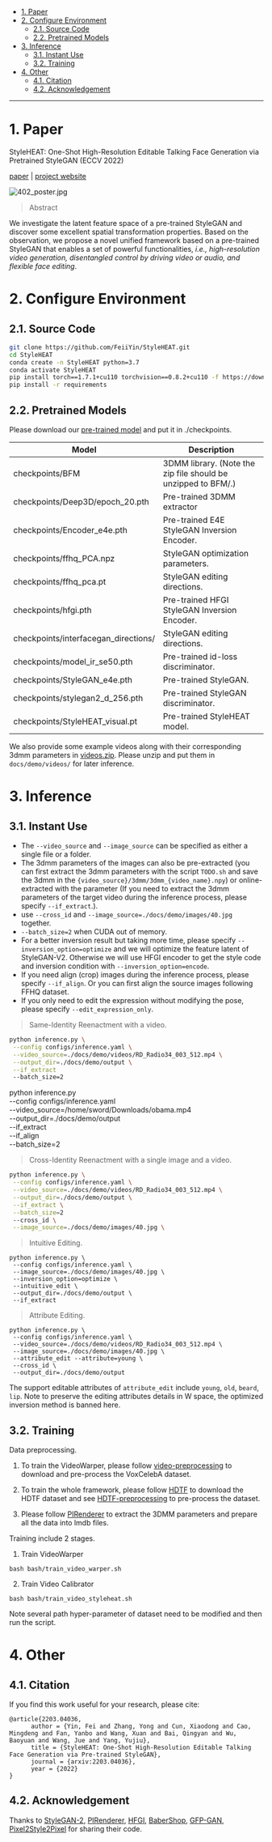 - [1. Paper](#1-paper)
- [2. Configure Environment](#2-configure-environment)
  - [2.1. Source Code](#21-source-code)
  - [2.2. Pretrained Models](#22-pretrained-models)
- [3. Inference](#3-inference)
  - [3.1. Instant Use](#31-instant-use)
  - [3.2. Training](#32-training)
- [4. Other](#4-other)
  - [4.1. Citation](#41-citation)
  - [4.2. Acknowledgement](#42-acknowledgement)

---
# 1. Paper

StyleHEAT: One-Shot High-Resolution Editable Talking Face Generation via Pretrained StyleGAN (ECCV 2022)

[paper](https://arxiv.org/pdf/2203.04036.pdf) | [project website](https://FeiiYin.github.io/StyleHEAT/)

  
![402_poster.jpg](/docs/images/402_poster.jpg)

 
> Abstract

We investigate the latent feature space of a pre-trained StyleGAN and discover some excellent spatial transformation properties. 
Based on the observation, we propose a novel unified framework based on a pre-trained StyleGAN that enables a set of powerful functionalities, 
*i.e.,* *high-resolution video generation, disentangled control by driving video or audio, and flexible face editing*. 

# 2. Configure Environment

## 2.1. Source Code
```bash
git clone https://github.com/FeiiYin/StyleHEAT.git
cd StyleHEAT
conda create -n StyleHEAT python=3.7
conda activate StyleHEAT
pip install torch==1.7.1+cu110 torchvision==0.8.2+cu110 -f https://download.pytorch.org/whl/torch_stable.html
pip install -r requirements
```


## 2.2. Pretrained Models

Please download our [pre-trained model]() and put it in ./checkpoints.

|Model|Description|
|-|-|
|checkpoints/BFM|3DMM library. (Note the zip file should be unzipped to BFM/.)|
|checkpoints/Deep3D/epoch_20.pth|Pre-trained 3DMM extractor|
|checkpoints/Encoder_e4e.pth|Pre-trained E4E StyleGAN Inversion Encoder.|
|checkpoints/ffhq_PCA.npz|StyleGAN optimization parameters.|
|checkpoints/ffhq_pca.pt|StyleGAN editing directions.|
|checkpoints/hfgi.pth|Pre-trained HFGI StyleGAN Inversion Encoder.|
|checkpoints/interfacegan_directions/|StyleGAN editing directions.|
|checkpoints/model_ir_se50.pth|Pre-trained id-loss discriminator.|
|checkpoints/StyleGAN_e4e.pth|Pre-trained StyleGAN.|
|checkpoints/stylegan2_d_256.pth|Pre-trained StyleGAN discriminator.|
|checkpoints/StyleHEAT_visual.pt|Pre-trained StyleHEAT model.|


We also provide some example videos along with their corresponding 3dmm parameters in [videos.zip](https://drive.google.com/drive/folders/1-m47oPsa3kxjgK5eSJ8g8sHzG4zr2oRc?usp=sharing).
Please unzip and put them in `docs/demo/videos/` for later inference.

# 3. Inference
## 3.1. Instant Use

- The `--video_source` and `--image_source` can be specified as either a single file or a folder.
- The 3dmm parameters of the images can also be pre-extracted (you can first extract the 3dmm parameters with the script `TODO.sh` and save the 3dmm in the `{video_source}/3dmm/3dmm_{video_name}.npy`) or online-extracted with the parameter (If you need to extract the 3dmm parameters of the target video during the inference process, please specify `--if_extract`.).
- use `--cross_id` and `--image_source=./docs/demo/images/40.jpg` together.
- `--batch_size=2` when CUDA out of memory.
- For a better inversion result but taking more time, please specify `--inversion_option=optimize` and we will optimize the feature latent of StyleGAN-V2. Otherwise we will use HFGI encoder to get the style code and inversion condition with `--inversion_option=encode`. 
- If you need align (crop) images during the inference process, please specify `--if_align`. Or you can first align the source images following FFHQ dataset. 
- If you only need to edit the expression without modifying the pose, please specify `--edit_expression_only`.  

> Same-Identity Reenactment with a video.
```bash
python inference.py \
 --config configs/inference.yaml \
 --video_source=./docs/demo/videos/RD_Radio34_003_512.mp4 \
 --output_dir=./docs/demo/output \
 --if_extract
 --batch_size=2
```

python inference.py \
 --config configs/inference.yaml \
 --video_source=/home/sword/Downloads/obama.mp4 \
 --output_dir=./docs/demo/output \
 --if_extract \
 --if_align \
 --batch_size=2




> Cross-Identity Reenactment with a single image and a video.

```bash
python inference.py \
 --config configs/inference.yaml \
 --video_source=./docs/demo/videos/RD_Radio34_003_512.mp4 \
 --output_dir=./docs/demo/output \
 --if_extract \
 --batch_size=2
 --cross_id \
 --image_source=./docs/demo/images/40.jpg \
```





 


> Intuitive Editing. 
```
python inference.py \
 --config configs/inference.yaml \
 --image_source=./docs/demo/images/40.jpg \
 --inversion_option=optimize \
 --intuitive_edit \
 --output_dir=./docs/demo/output \
 --if_extract
```

> Attribute Editing.
```
python inference.py \
 --config configs/inference.yaml \
 --video_source=./docs/demo/videos/RD_Radio34_003_512.mp4 \
 --image_source=./docs/demo/images/40.jpg \
 --attribute_edit --attribute=young \
 --cross_id \
 --output_dir=./docs/demo/output
```  
The support editable attributes of `attribute_edit` include `young`, `old`, `beard`, `lip`. 
Note to preserve the editing attributes details in W space, the optimized inversion method is banned here. 

<!--
Audio Reenactment
```
TODO
```
-->

## 3.2. Training

Data preprocessing.

1. To train the VideoWarper, please follow [video-preprocessing](https://github.com/AliaksandrSiarohin/video-preprocessing)
to download and pre-process the VoxCelebA dataset.

2. To train the whole framework, please follow [HDTF](https://github.com/universome/HDTF)
to download the HDTF dataset and see [HDTF-preprocessing](utils/data_preprocess/README.md) to pre-process the dataset.

3. Please follow [PIRenderer](https://github.com/RenYurui/PIRender) to extract the 3DMM parameters and prepare all the data into lmdb files. 

<!--
Or you can directly download the [HDTF-processed]() to get the processed demo dataset.  
-->

Training include 2 stages.

1. Train VideoWarper
```
bash bash/train_video_warper.sh
```


2. Train Video Calibrator
```
bash bash/train_video_styleheat.sh
```

Note several path hyper-parameter of dataset need to be modified and then run the script.
# 4. Other
## 4.1. Citation
If you find this work useful for your research, please cite:

``` 
@article{2203.04036,
      author = {Yin, Fei and Zhang, Yong and Cun, Xiaodong and Cao, Mingdeng and Fan, Yanbo and Wang, Xuan and Bai, Qingyan and Wu, Baoyuan and Wang, Jue and Yang, Yujiu},
      title = {StyleHEAT: One-Shot High-Resolution Editable Talking Face Generation via Pre-trained StyleGAN}, 
      journal = {arxiv:2203.04036},  
      year = {2022}
}
```

## 4.2. Acknowledgement
Thanks to 
[StyleGAN-2](https://github.com/NVlabs/stylegan2), 
[PIRenderer](https://github.com/RenYurui/PIRender), 
[HFGI](https://github.com/Tengfei-Wang/HFGI), 
[BaberShop](https://github.com/ZPdesu/Barbershop), 
[GFP-GAN](https://github.com/TencentARC/GFPGAN), 
[Pixel2Style2Pixel](https://github.com/eladrich/pixel2style2pixel) 
for sharing their code.

